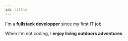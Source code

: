 ```yaml
---
id: little
---
```


I'm a **fullstack developper** since my first IT job.

When I'm not coding, I **enjoy living outdoors adventures**.

